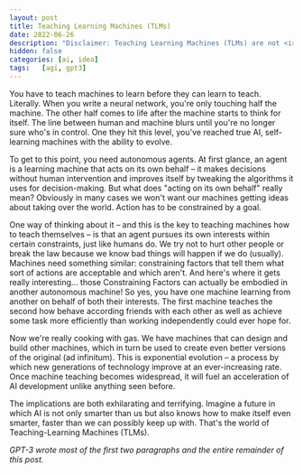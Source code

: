 ```yaml
---
layout: post
title: Teaching Learning Machines (TLMs)
date: 2022-06-26
description: "Disclaimer: Teaching Learning Machines (TLMs) are not <i>yet</i> established ML terminology)"
hidden: false
categories: [ai, idea]
tags:   [agi, gpt3]
---
```


You have to teach machines to learn before they can learn to teach. Literally. When you write a neural network, you're only touching half the machine. The other half comes to life after the machine starts to think for itself. The line between human and machine blurs until you're no longer sure who's in control. One they hit this level, you've reached true AI, self-learning machines with the ability to evolve.

To get to this point, you need autonomous agents. At first glance, an agent is a learning machine that acts on its own behalf – it makes decisions without human intervention and improves itself by tweaking the algorithms it uses for decision-making. But what does "acting on its own behalf" really mean? Obviously in many cases we won't want our machines getting ideas about taking over the world. Action has to be constrained by a goal.

One way of thinking about it – and this is the key to teaching machines how to teach themselves – is that an agent pursues its own interests within certain constraints, just like humans do. We try not to hurt other people or break the law because we know bad things will happen if we do (usually). Machines need something similar: constraining factors that tell them what sort of actions are acceptable and which aren't. And here's where it gets really interesting… those Constraining Factors can actually be embodied in another autonomous machine! So yes, you have one machine learning from another on behalf of both their interests. The first machine teaches the second how behave according friends with each other as well as achieve some task more efficiently than working independently could ever hope for.

Now we're really cooking with gas. We have machines that can design and build other machines, which in turn be used to create even better versions of the original (ad infinitum). This is exponential evolution – a process by which new generations of technology improve at an ever-increasing rate. Once machine teaching becomes widespread, it will fuel an acceleration of AI development unlike anything seen before.

The implications are both exhilarating and terrifying. Imagine a future in which AI is not only smarter than us but also knows how to make itself even smarter, faster than we can possibly keep up with. That's the world of Teaching-Learning Machines (TLMs).

*GPT-3 wrote most of the first two paragraphs and the entire remainder of this post.*